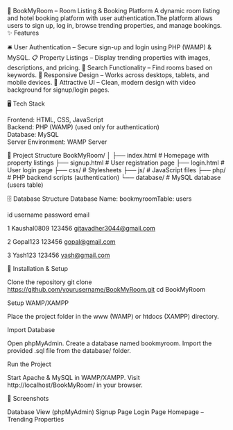 📌 BookMyRoom – Room Listing & Booking Platform
A dynamic room listing and hotel booking platform with user authentication.The platform allows users to sign up, log in, browse trending properties, and manage bookings.
✨ Features

🛎 User Authentication – Secure sign-up and login using PHP (WAMP) & MySQL.
📋 Property Listings – Display trending properties with images, descriptions, and pricing.
🎯 Search Functionality – Find rooms based on keywords.
📱 Responsive Design – Works across desktops, tablets, and mobile devices.
🌊 Attractive UI – Clean, modern design with video background for signup/login pages.

🖥️ Tech Stack

Frontend: HTML, CSS, JavaScript  
Backend: PHP (WAMP) (used only for authentication)  
Database: MySQL  
Server Environment: WAMP Server

📂 Project Structure
BookMyRoom/
│
├── index.html          # Homepage with property listings
├── signup.html         # User registration page
├── login.html          # User login page
├── css/                # Stylesheets
├── js/                 # JavaScript files
├── php/                # PHP backend scripts (authentication)
└── database/           # MySQL database (users table)

🗄️ Database Structure
Database Name: bookmyroomTable: users  



id
username
password
email



1
Kaushal0809
123456
gitavadher3044@gmail.com


2
Gopal123
123456
gopal@gmail.com


3
Yash123
123456
yash@gmail.com


🚀 Installation & Setup

Clone the repository
git clone https://github.com/yourusername/BookMyRoom.git
cd BookMyRoom


Setup WAMP/XAMPP

Place the project folder in the www (WAMP) or htdocs (XAMPP) directory.


Import Database

Open phpMyAdmin.
Create a database named bookmyroom.
Import the provided .sql file from the database/ folder.


Run the Project

Start Apache & MySQL in WAMP/XAMPP.
Visit http://localhost/BookMyRoom/ in your browser.



📸 Screenshots

Database View (phpMyAdmin)
Signup Page
Login Page
Homepage – Trending Properties
